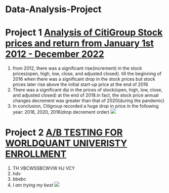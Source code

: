 # Data-Analysis-Project
# Project 1 [Analysis of CitiGroup Stock prices and return from January 1st 2012 - December 2022](https://colab.research.google.com/drive/1VwlLivzEeFr-qzhNrWOQvaJn0TGCycZO#scrollTo=c4iLqFQf4djD)
1. from 2012, there was a significant rise(increment) in the stock prices(open, high, low, close, and adjusted closed). till the beginning of 2016 when there was a significant drop in the stock prices but stock prices later rise above the initial start-up price at the end of 2016
2. There was a significant dip in the prices of stock(open, high, low, close, and adjusted closed) at the end of 2018.in fact, the stock price annual changes decrement was greater than that of 2020(during the pandemic)
3. In conclusion, Citigroup recorded a huge drop in price in the following year: 2018, 2020, 2016(drop decrement order)
![](https://github.com/Nsb2020/Data-Analysis-Project/blob/main/IMAGES/CitiGroup.png)

# Project 2 [A/B TESTING FOR WORLDQUANT UNIVERISTY ENROLLMENT](https://mail.google.com/mail/u/0/?q#inbox)
1.  TH VBCWSSBCWVW HJ  VCY
2.   hdv
3.   bbebc
4.   *I am trying my best*
![](https://github.com/Nsb2020/Data-Analysis-Project/blob/main/IMAGES/CitiGroup.png)
